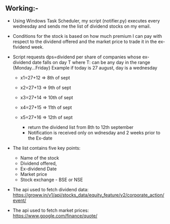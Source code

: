 ## Working:-

* Using Windows Task Scheduler, my script (notifier.py) executes every wednesday and sends me the list of dividend stocks on my email.

* Conditions for the stock is based on how much premium I can pay with respect to the dividend offered and the market price to trade it in the ex-fividend week.

* Script requests dps=dividend per share of companies 
whose ex-dividend date falls on day T where T: 
can be any day in the range {Monday...Friday}
Example if today is 27 august, day is a wednesday


    * x1=27+12 => 8th of sept
    * x2=27+13 => 9th of sept
    * x3=27+14 => 10th of sept
    * x4=27+15 => 11th of sept
    * x5=27+16 => 12th of sept

        * return the dividend list from 8th to 12th september
        * Notification is received only on wdnesday and 2 weeks prior to the Ex-date

* The list contains five key points:
    * Name of the stock
    * Dividend offered,
    * Ex-dividend Date 
    * Market price
    * Stock exchange - BSE or NSE

* The api used to fetch dividend data:
    https://groww.in/v1/api/stocks_data/equity_feature/v2/corporate_action/event/

* The api used to fetch market prices:
    https://www.google.com/finance/quote/

